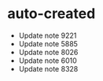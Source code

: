 # auto-created
- Update note 9221
- Update note 5885
- Update note 8026
- Update note 6010
- Update note 8328
